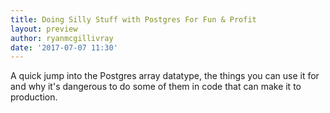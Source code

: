 ```yaml
---
title: Doing Silly Stuff with Postgres For Fun & Profit
layout: preview
author: ryanmcgillivray
date: '2017-07-07 11:30'
---
```


A quick jump into the Postgres array datatype, the things you can use it for and why it's dangerous to do some of them in code that can make it to production.
